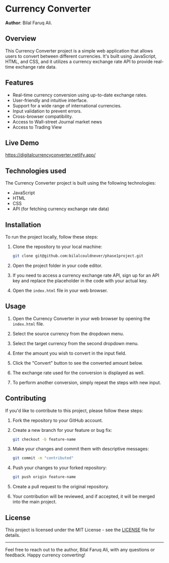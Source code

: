 # Currency Converter


**Author**: Bilal Faruq Ali.

## Overview

This Currency Converter project is a simple web application that allows users to convert between different currencies. It's built using JavaScript, HTML, and CSS, and it utilizes a currency exchange rate API to provide real-time exchange rate data.

## Features

- Real-time currency conversion using up-to-date exchange rates.
- User-friendly and intuitive interface.
- Support for a wide range of international currencies.
- Input validation to prevent errors.
- Cross-browser compatibility.
- Access to Wall-street Journal market news
- Access to Trading View

## Live Demo
https://digitalcurrencyconverter.netlify.app/

## Technologies used

The Currency Converter project is built using the following technologies:

- JavaScript
- HTML
- CSS
- API (for fetching currency exchange rate data)

## Installation

To run the project locally, follow these steps:

1. Clone the repository to your local machine:

   ```bash
   git clone git@github.com:bilalcouldnever/phase1project.git
   ```

2. Open the project folder in your code editor.
3. If you need to access a currency exchange rate API, sign up for an API key and replace the placeholder in the code with your actual key.

4. Open the `index.html` file in your web browser.

## Usage

1. Open the Currency Converter in your web browser by opening the `index.html` file.

2. Select the source currency from the dropdown menu.

3. Select the target currency from the second dropdown menu.

4. Enter the amount you wish to convert in the input field.

5. Click the "Convert" button to see the converted amount below.

6. The exchange rate used for the conversion is displayed as well.

7. To perform another conversion, simply repeat the steps with new input.

## Contributing

If you'd like to contribute to this project, please follow these steps:

1. Fork the repository to your GitHub account.

2. Create a new branch for your feature or bug fix:

   ```bash
   git checkout -b feature-name
   ```

3. Make your changes and commit them with descriptive messages:

   ```bash
   git commit -m "contributed"
   ```

4. Push your changes to your forked repository:

   ```bash
   git push origin feature-name
   ```

5. Create a pull request to the original repository.

6. Your contribution will be reviewed, and if accepted, it will be merged into the main project.

## License

This project is licensed under the MIT License - see the [LICENSE](LICENSE) file for details.

---

Feel free to reach out to the author, Bilal Faruq Ali, with any questions or feedback. Happy currency converting!

